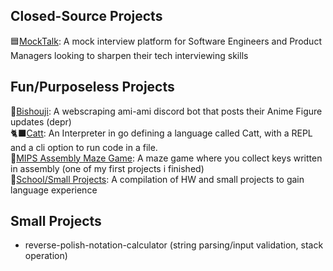 ## Closed-Source Projects

🟦[MockTalk](https://mocktalk.app/): A mock interview platform for Software Engineers and Product Managers looking to sharpen their tech interviewing skills

## Fun/Purposeless Projects

🎀[Bishouji](https://github.com/daikonk/amiami-bot): A webscraping ami-ami discord bot that posts their Anime Figure updates (depr)<br />
🐈‍⬛[Catt](https://catt-site.vercel.app/): An Interpreter in go defining a language called Catt, with a REPL and a cli option to run code in a file.<br />
🧂[MIPS Assembly Maze Game](https://github.com/daikonk/mips-maze): A maze game where you collect keys written in assembly (one of my first projects i finished)<br />
📓[School/Small Projects](https://github.com/daikonk/learning-projects): A compilation of HW and small projects to gain language experience<br />

## Small Projects
- reverse-polish-notation-calculator (string parsing/input validation, stack operation)
